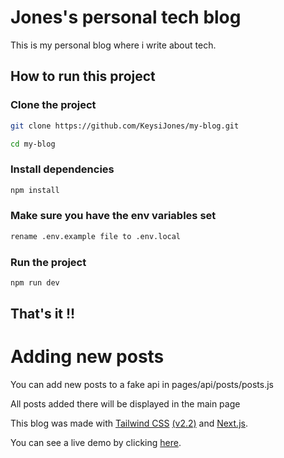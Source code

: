 # Jones's personal tech blog

This is my personal blog where i write about tech.

## How to run this project

### Clone the project 

```bash
git clone https://github.com/KeysiJones/my-blog.git
```

```bash 
cd my-blog
```
### Install dependencies

```bash 
npm install
```
### Make sure you have the env variables set

```bash 
rename .env.example file to .env.local
```

### Run the project

```bash 
npm run dev
```

## That's it !!

# Adding new posts

You can add new posts to a fake api in pages/api/posts/posts.js

All posts added there will be displayed in the main page

This blog was made with [Tailwind CSS](https://tailwindcss.com/) [(v2.2)](https://blog.tailwindcss.com/tailwindcss-2-2) and [Next.js](https://nextjs.org/).

You can see a live demo by clicking [here](https://keysijones-blog.vercel.app/).
